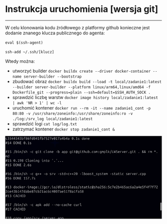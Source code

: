 # Instrukcja uruchomienia [wersja git]
---

W celu klonowania kodu źródłowego z platformy github konieczne jest dodanie znanego klucza publicznego do agenta:
```
eval $(ssh-agent)
```

```
ssh-add ~/.ssh/[klucz]
```

Wtedy można:

* utworzyć builder `docker buildx create --driver docker-container --name server-builder --bootstrap`
* zbudować obraz `docker buildx build --load -t local/zadanie1:latest --builder server-builder --platform linux/arm64,linux/amd64 -f Dockerfile_git --progress=plain --ssh=default=$SSH_AUTH_SOCK .`
* sprawdzić liczbę warstw `docker image history local/zadanie1:latest | awk 'NR > 1' | wc -l`
* uruchomić kontener `docker run --rm -it --name zadanie1_cont -p 80:80 -v /usr/share/zoneinfo:/usr/share/zoneinfo:ro -v ./log:/srv_log local/zadanie1:latest`
* sprawdzić logi `cat log/log.txt`
* zatrzymać kontener `docker stop zadanie1_cont &`

![strona](scr/cloning.png)